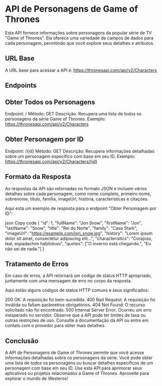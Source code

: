 # API de Personagens de Game of Thrones
Esta API fornece informações sobre personagens da popular série de TV "Game of Thrones". Ela oferece uma variedade de campos de dados para cada personagem, permitindo que você explore seus detalhes e atributos.

## URL Base
A URL base para acessar a API é: https://thronesapi.com/api/v2/Characters

## Endpoints
## Obter Todos os Personagens
Endpoint: /
Método: GET
Descrição: Recupera uma lista de todos os personagens da série Game of Thrones.
Exemplo: https://thronesapi.com/api/v2/Characters
## Obter Personagem por ID
Endpoint: /{id}
Método: GET
Descrição: Recupera informações detalhadas sobre um personagem específico com base em seu ID.
Exemplo: https://thronesapi.com/api/v2/Characters/{id}
## Formato da Resposta
As respostas da API são retornadas no formato JSON e incluem vários detalhes sobre cada personagem, como nome completo, primeiro nome, sobrenome, título, família, imageUrl, história, características e citações.

Aqui está um exemplo de resposta para o endpoint "Obter Personagem por ID":

json
Copy code
{
  "id": 1,
  "fullName": "Jon Snow",
  "firstName": "Jon",
  "lastName": "Snow",
  "title": "Rei do Norte",
  "family": "Casa Stark",
  "imageUrl": "https://example.com/jon_snow.jpg",
  "history": "Lorem ipsum dolor sit amet, consectetur adipiscing elit...",
  "characteristics": "Corajoso, leal, espadachim habilidoso",
  "quotes": ["O inverno está chegando.", "Eu não sei de nada."]
}
## Tratamento de Erros
Em caso de erros, a API retornará um código de status HTTP apropriado, juntamente com uma mensagem de erro no corpo da resposta.

Aqui estão alguns códigos de status HTTP comuns e seus significados:

200 OK: A requisição foi bem-sucedida.
400 Bad Request: A requisição foi inválida ou faltam parâmetros obrigatórios.
404 Not Found: O recurso solicitado não foi encontrado.
500 Internal Server Error: Ocorreu um erro inesperado no servidor.
Observe que a API pode ter limites de taxa ou outras restrições de uso. Consulte a documentação da API ou entre em contato com o provedor para obter mais detalhes.

## Conclusão
A API de Personagens de Game of Thrones permite que você acesse informações detalhadas sobre os personagens da série. Você pode obter uma lista de todos os personagens ou buscar detalhes específicos de um personagem com base em seu ID. Use esta API para aprimorar seus aplicativos ou projetos relacionados a Game of Thrones. Aproveite para explorar o mundo de Westeros!
